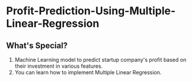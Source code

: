 # Profit-Prediction-Using-Multiple-Linear-Regression
## What's Special?
  1. Machine Learning model to predict startup company's profit based on their investment in various features.
  2. You can learn how to implement Multiple Linear Regression.
